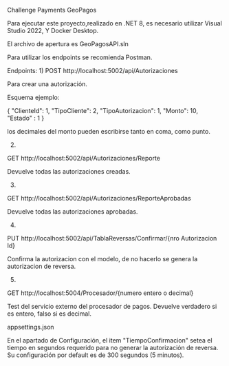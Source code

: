 Challenge Payments GeoPagos

Para ejecutar este proyecto,realizado en .NET 8, es necesario utilizar Visual Studio 2022, Y Docker Desktop.

El archivo de apertura es GeoPagosAPI.sln

Para utilizar los endpoints se recomienda Postman.

Endpoints:
1)
POST http://localhost:5002/api/Autorizaciones

Para crear una autorización.

Esquema ejemplo:

{
    "ClienteId": 1,
    "TipoCliente": 2,
    "TipoAutorizacion": 1,
    "Monto": 10,
    "Estado" : 1
}

los decimales del monto pueden escribirse tanto en coma, como punto.

2)
GET http://localhost:5002/api/Autorizaciones/Reporte 

Devuelve todas las autorizaciones creadas.

3)
GET http://localhost:5002/api/Autorizaciones/ReporteAprobadas

Devuelve todas las autorizaciones aprobadas.

4)
PUT http://localhost:5002/api/TablaReversas/Confirmar/{nro Autorizacion Id}

Confirma la autorizacion con el modelo, de no hacerlo se genera la autorizacion de reversa.

5)
GET http://localhost:5004/Procesador/{numero entero o decimal}

Test del servicio externo del procesador de pagos. Devuelve verdadero si es entero, falso si es decimal.


appsettings.json

En el apartado de Configuración, el item "TiempoConfirmacion" setea el tiempo en segundos requerido para no generar la autorización de reversa.
Su configuración por default es de 300 segundos (5 minutos).

